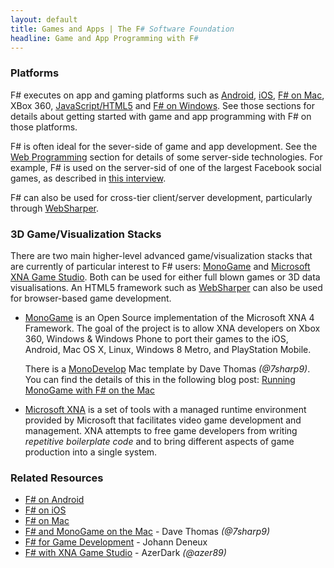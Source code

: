 ```yaml
---
layout: default
title: Games and Apps | The F# Software Foundation
headline: Game and App Programming with F#
---
```


### Platforms

F# executes on app and gaming platforms such as  [Android](/use/android/), [iOS](/use/ios/), 
[F# on Mac](/use/mac/), XBox 360, [JavaScript/HTML5](/webstacks) and [F# on Windows](/use/windows/). See those 
sections for details about getting started with game and app programming with F# on those platforms.

F# is often ideal for the sever-side of game and app development. See the [Web Programming](/webstacks) section for 
details of some server-side technologies. For example, F# is used on the server-sid of one of 
the largest Facebook social games, as described in [this interview](http://www.dotnetrocks.com/default.aspx?ShowNum=846).
  
F# can also be used for cross-tier client/server development, particularly through [WebSharper](http://websharper.com).

### 3D Game/Visualization Stacks 

There are two main higher-level advanced game/visualization stacks that are currently of 
particular interest to F# users: [MonoGame][1] and 
[Microsoft XNA Game Studio][2].  Both can be used for either full blown games or 3D 
data visualisations.  An HTML5 framework such as [WebSharper](http://websharper.com) can also
be used for browser-based game development.


* [MonoGame][1] is an Open Source implementation of the Microsoft XNA 4 Framework. The 
  goal of the project is to allow XNA developers on Xbox 360, Windows & Windows Phone to port 
  their games to the iOS, Android, Mac OS X, Linux, Windows 8 Metro, and PlayStation 
  Mobile.  

  There is a [MonoDevelop][7] Mac template by Dave Thomas *(@7sharp9)*.  You can find the details of this in the following blog 
  post: [Running MonoGame with F# on the Mac][3]

* [Microsoft XNA][2] is a set of tools with a managed runtime environment provided by Microsoft that 
  facilitates video game development and management. XNA attempts to free game developers from writing 
  *repetitive boilerplate code* and to bring different aspects of game production into a single system.  


### Related Resources
 * [F# on Android](/use/android/) 
 * [F# on iOS](/use/ios/) 
 * [F# on Mac](/use/mac/) 
 * [F# and MonoGame on the Mac][3] - Dave Thomas *(@7sharp9)*
 * [F# for Game Development][4] - Johann Deneux
 * [F# with XNA Game Studio][5] - AzerDark *(@azer89)*

[1]: http://monogame.codeplex.com
[2]: http://msdn.microsoft.com/en-us/aa937791.aspx
[3]: http://7sharpnine.com/posts/Fsharp-and-MonoGame-on-the-Mac/
[4]: http://sharp-gamedev.blogspot.co.uk
[5]: http://azerdark.wordpress.com/2011/04/05/f-with-xna-game-studio/
[6]: http://www.microsoft.com/visualstudio/
[7]: http://monodevelop.com
